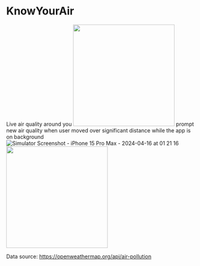 # KnowYourAir
Live air quality around you
<img src="https://github.com/ROWAN-W/KnowYourAir/assets/79567802/12890740-6b5c-43ba-89fc-11a83ffd074f" width="270">
prompt new air quality when user moved over significant distance while the app is on background
![Simulator Screenshot - iPhone 15 Pro Max - 2024-04-16 at 01 21 16](https://github.com/ROWAN-W/KnowYourAir/assets/79567802/c5887ade-5715-4444-8c85-f4bf374caecd)
<img src="https://github.com/ROWAN-W/KnowYourAir/assets/79567802/c5887ade-5715-4444-8c85-f4bf374caecd" width="270">


Data source: https://openweathermap.org/api/air-pollution
